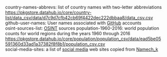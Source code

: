 country-names-abbrevs: list of country names with two-letter abbreviations <https://pkgstore.datahub.io/core/country-list/data_csv/data/d7c9d7cfb42cb69f4422dec222dbbaa8/data_csv.csv>    
github-user-names: User names associated with [GitHub](https://github.com) accounts  
osint-sources-list: [OSINT](https://en.wikipedia.org/wiki/Open-source_intelligence "Open-source Intelligence") sources
population-1960-2016: world population counts for world regions during the years 1960 through 2016 <https://pkgstore.datahub.io/core/population/population_csv/data/ead5be05591360d33ad1a37382f8f8b1/population_csv.csv>  
social-media-sites: a list of [social media](https://wikipedia.org/wiki/Social_media) web sites copied from [Namech_k](https://namechk.com)  
